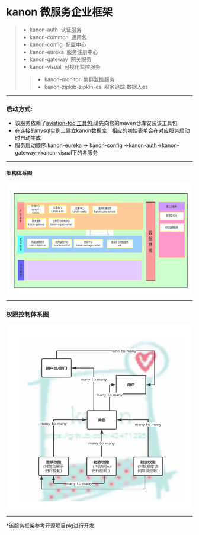 # kanon 微服务企业框架
>* kanon-auth&nbsp;&nbsp;认证服务
>* kanon-common&nbsp;&nbsp;通用包
>* kanon-config&nbsp;&nbsp;配置中心
>* kanon-eureka&nbsp;&nbsp;服务注册中心
>* kanon-gateway&nbsp;&nbsp;网关服务
>* kanon-visual&nbsp;&nbsp;可视化监控服务
>>* kanon-monitor&nbsp;&nbsp;集群监控服务
>>* kanon-zipkib-zipkin-es&nbsp;&nbsp;服务追踪,数据入es
---
 ### 启动方式:
 * 该服务依赖了[aviation-tool工具包](https://github.com/434713950/aviation-tool.git),请先向您的maven仓库安装该工具包
 * 在连接的mysql实例上建立kanon数据库，相应的初始表单会在对应服务启动时自动生成
 * 服务启动顺序:kanon-eureka -> kanon-config ->kanon-auth->kanon-gateway->kanon-visual下的各服务
---
#### 架构体系图
<img src="src/image/kanon_framework.jpg" width=100% height="300">

---
### 权限控制体系图
<img src="src/image/auth.jpg" width=100% height="500">

---

*该服务框架参考开源项目pig进行开发
